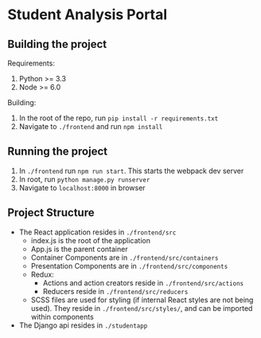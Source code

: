 # Student Analysis Portal

## Building the project
Requirements:
1. Python >= 3.3
2. Node >= 6.0

Building:
1. In the root of the repo, run `pip install -r requirements.txt`
2. Navigate to `./frontend` and run `npm install`

## Running the project
1. In `./frontend` run `npm run start`. This starts the webpack dev server
2. In root, run `python manage.py runserver`
3. Navigate to `localhost:8000` in browser

## Project Structure
- The React application resides in `./frontend/src`
    + index.js is the root of the application
    + App.js is the parent container
    + Container Components are in `./frontend/src/containers`
    + Presentation Components are in `./frontend/src/components`
    + Redux:
        * Actions and action creators reside in `./frontend/src/actions`
        * Reducers reside in `./frontend/src/reducers`
    + SCSS files are used for styling (if internal React styles are not being used). They reside in `./frontend/src/styles/`, and can be imported within components
- The Django api resides in `./studentapp`
